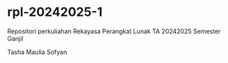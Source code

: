 # rpl-20242025-1
Repositori perkuliahan Rekayasa Perangkat Lunak TA 20242025 Semester Ganjil

Tasha Maulia Sofyan
